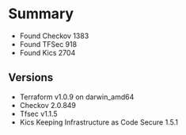 # Summary

- Found Checkov 1383
- Found TFSec 918
- Found Kics 2704

## Versions

- Terraform v1.0.9
on darwin_amd64
- Checkov 2.0.849
- Tfsec v1.1.5
- Kics Keeping Infrastructure as Code Secure 1.5.1
